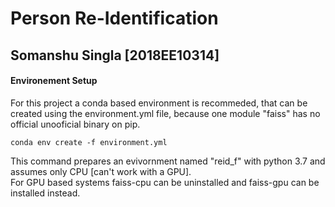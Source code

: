 # Person Re-Identification
## Somanshu Singla [2018EE10314]

#### Environement Setup
For this project a conda based environment is recommeded, that can be created using the environment.yml file, because one module "faiss" has no official unooficial binary on pip.

```
conda env create -f environment.yml
```

This command prepares an evivornment named "reid_f" with python 3.7 and assumes only CPU [can't work with a GPU].     
For GPU based systems faiss-cpu can be uninstalled and faiss-gpu can be installed instead.   